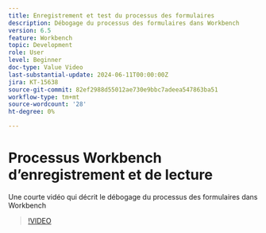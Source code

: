 ```yaml
---
title: Enregistrement et test du processus des formulaires
description: Débogage du processus des formulaires dans Workbench
version: 6.5
feature: Workbench
topic: Development
role: User
level: Beginner
doc-type: Value Video
last-substantial-update: 2024-06-11T00:00:00Z
jira: KT-15638
source-git-commit: 82ef2988d55012ae730e9bbc7adeea547863ba51
workflow-type: tm+mt
source-wordcount: '28'
ht-degree: 0%

---
```


# Processus Workbench d’enregistrement et de lecture

Une courte vidéo qui décrit le débogage du processus des formulaires dans Workbench

>[!VIDEO](https://video.tv.adobe.com/v/3429495/?learn=on)
